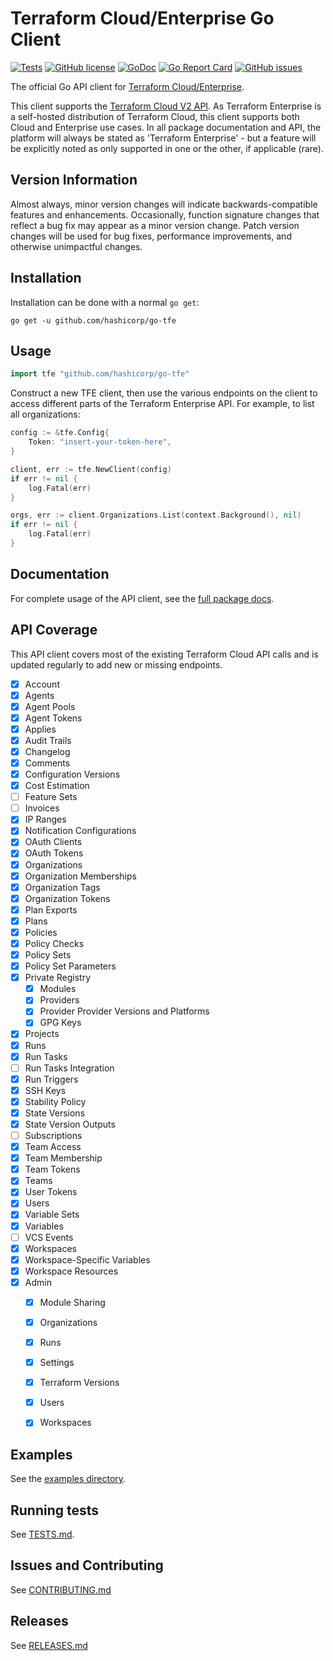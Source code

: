 Terraform Cloud/Enterprise Go Client
==============================

[![Tests](https://github.com/hashicorp/go-tfe/actions/workflows/ci.yml/badge.svg)](https://github.com/hashicorp/go-tfe/actions/workflows/ci.yml)
[![GitHub license](https://img.shields.io/github/license/hashicorp/go-tfe.svg)](https://github.com/hashicorp/go-tfe/blob/main/LICENSE)
[![GoDoc](https://godoc.org/github.com/hashicorp/go-tfe?status.svg)](https://godoc.org/github.com/hashicorp/go-tfe)
[![Go Report Card](https://goreportcard.com/badge/github.com/hashicorp/go-tfe)](https://goreportcard.com/report/github.com/hashicorp/go-tfe)
[![GitHub issues](https://img.shields.io/github/issues/hashicorp/go-tfe.svg)](https://github.com/hashicorp/go-tfe/issues)

The official Go API client for [Terraform Cloud/Enterprise](https://www.hashicorp.com/products/terraform).

This client supports the [Terraform Cloud V2 API](https://www.terraform.io/docs/cloud/api/index.html).
As Terraform Enterprise is a self-hosted distribution of Terraform Cloud, this
client supports both Cloud and Enterprise use cases. In all package
documentation and API, the platform will always be stated as 'Terraform
Enterprise' - but a feature will be explicitly noted as only supported in one or
the other, if applicable (rare).

## Version Information

Almost always, minor version changes will indicate backwards-compatible features and enhancements. Occasionally, function signature changes that reflect a bug fix may appear as a minor version change. Patch version changes will be used for bug fixes, performance improvements, and otherwise unimpactful changes.

## Installation

Installation can be done with a normal `go get`:

```
go get -u github.com/hashicorp/go-tfe
```

## Usage

```go
import tfe "github.com/hashicorp/go-tfe"
```

Construct a new TFE client, then use the various endpoints on the client to
access different parts of the Terraform Enterprise API. For example, to list
all organizations:

```go
config := &tfe.Config{
	Token: "insert-your-token-here",
}

client, err := tfe.NewClient(config)
if err != nil {
	log.Fatal(err)
}

orgs, err := client.Organizations.List(context.Background(), nil)
if err != nil {
	log.Fatal(err)
}
```

## Documentation

For complete usage of the API client, see the [full package docs](https://pkg.go.dev/github.com/hashicorp/go-tfe).

## API Coverage

This API client covers most of the existing Terraform Cloud API calls and is updated regularly to add new or missing endpoints.

- [x] Account
- [x] Agents
- [x] Agent Pools
- [x] Agent Tokens
- [x] Applies
- [x] Audit Trails
- [x] Changelog
- [x] Comments
- [x] Configuration Versions
- [x] Cost Estimation
- [ ] Feature Sets
- [ ] Invoices
- [x] IP Ranges
- [x] Notification Configurations
- [x] OAuth Clients
- [x] OAuth Tokens
- [x] Organizations
- [x] Organization Memberships
- [x] Organization Tags
- [x] Organization Tokens
- [x] Plan Exports
- [x] Plans
- [x] Policies
- [x] Policy Checks
- [x] Policy Sets
- [x] Policy Set Parameters
- [x] Private Registry
	- [x] Modules
	- [x] Providers
	- [x] Provider Provider Versions and Platforms
	- [x] GPG Keys
- [x] Projects
- [x] Runs
- [x] Run Tasks
- [ ] Run Tasks Integration
- [x] Run Triggers
- [x] SSH Keys
- [x] Stability Policy
- [x] State Versions
- [x] State Version Outputs
- [ ] Subscriptions
- [x] Team Access
- [x] Team Membership
- [x] Team Tokens
- [x] Teams
- [x] User Tokens
- [x] Users
- [x] Variable Sets
- [x] Variables
- [ ] VCS Events
- [x] Workspaces
- [x] Workspace-Specific Variables
- [x] Workspace Resources
- [x] Admin
  - [x] Module Sharing
  - [x] Organizations
  - [x] Runs
  - [x] Settings
  - [x] Terraform Versions
  - [x] Users
  - [x] Workspaces


## Examples

See the [examples directory](https://github.com/hashicorp/go-tfe/tree/main/examples).

## Running tests

See [TESTS.md](docs/TESTS.md).

## Issues and Contributing

See [CONTRIBUTING.md](docs/CONTRIBUTING.md)

## Releases

See [RELEASES.md](docs/RELEASES.md)

